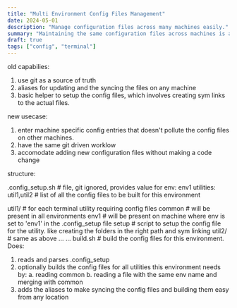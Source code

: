 ```yaml
---
title: "Multi Environment Config Files Management"
date: 2024-05-01
description: "Manage configuration files across many machines easily."
summary: "Maintaining the same configuration files across machines is against the reason for using different machines. Which is that, the different environments have their own perculiarities and scripts. I will be writing about how I have revamped my config workflow to accomodate this specific need."
draft: true
tags: ["config", "terminal"]
---
```


old capabilies:
1. use git as a source of truth
2. aliases for updating and the syncing the files on any machine
3. basic helper to setup the config files, which involves creating sym links to the actual files.

new usecase:
1. enter machine specific config entries that doesn't pollute the config files on other machines.
2. have the same git driven worklow
3. accomodate adding new configuration files without making a code change

structure:

.config_setup.sh # file, git ignored, provides value for
env: env1
utilities: util1,util2 # list of all the config files to be built for this environment 

util1/  # for each terminal utility requiring config files
    common # will be present in all environments
    env1 # will be present  on machine where env is set to 'env1' in the .config_setup file
    setup # script to setup the config file for the utility. like creating the folders in the right path and sym linking
util2/ # same as above
    ...
    ...
build.sh # build the config files for this environment.
Does:
1. reads and parses .config_setup
2. optionally builds the config files for all utilities this environment needs by:
    a. reading common
    b. reading a file with the same env name and merging with common
3. adds the aliases to make syncing the config files and building them easy from any location
